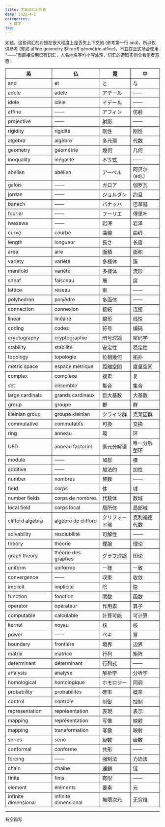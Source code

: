 ```yaml
---
title: 生草词汇对照表
date: 2022-4-2
categories:
  - 数学
tag:
---
```


<style>
table {
  margin: 0 auto;
  display: inline;
} 
table th {
  border: 1px solid black;
  text-align: center;
}
table td { 
  border: 1px solid black; 
}
</style>

如题，这些词汇的对照在很大程度上是丢失上下文的 (参考第一行 and)，所以仅供参考 (譬如 affine geometry $\lrarr$ géométrie affine)，不宜在正式场合使用. “——”表直接沿用已有词汇，人名地名等均小写处理，词汇的选取实则全看笔者意愿.

 英 | 仏 | 霓 | 中 
-- | -- | -- | -- 
and | et | と | 与
adele | adèle | アデール | ——
idele | idèle | イデール | ——
affine | —— | アフィン | 仿射
projective | —— | 射影 | ——
rigidity | rigidité | 剛性 | 刚性
algebra | algèbre | 多元環 | 代数
geometry | géométrie | 幾何 | 几何
inequality | inégalité | 不等式 | ——
abelian | abélien | アーベル | 阿贝尔 (adj.)
galois | —— | ガロア | 伽罗瓦
jordan | —— | ジョルダン | 约旦
banach | —— | バナッハ | 巴拿赫
fourier | —— | フーリエ | 傅里叶
iwasawa | —— |  岩澤 | 岩泽
curve | courbe | 曲線 | 曲线
length | longueur | 長さ | 长度
area | aire | 面積 | 面积
variety | variété | 多様体 | 簇
manifold | variété | 多様体 | 流形
sheaf | faisceau | 層 | 层
lattice| réseau | 束 | ——
polyhedron | polyèdre | 多面体 | ——
connection | connexion | 接続 | 连接
linear | linéaire | 線形 | 线性
coding | codes | 符号 | 编码
cryptography | cryptographie | 暗号理論 | 密码学
stability | stabilité | 安定性 | 稳定性
topology| topologie | 位相幾何 | 拓扑
metric space | espace métrique | 距離空間 | 度量空间
complex | complexe | 複素 | 复
set | ensemble | 集合 | 集合
large cardinals | grands cardinaux | 巨大基数 | 大基数
group | groupe | 群 | 群
kleinian group | groupe kleinian | クライン群 | 克莱因群
commutative | commutatifs | 可換 | 交换
ring | anneau | 環 | 环
UFD | anneau factoriel | 素元分解環 | 唯一分解整环
module | —— | 加群 | 模
additive | —— | 加法的 | 加性
number | nombres | 整数 | ——
field | corps | 体 | 域
number fields | corps de nombres | 代数体 | 数域
local field | corps local | 局所体 | 局部域
clifford algebra | algèbre de clifford | クリフォード環 | 克利福德代数
solvability | résolubilité | 可解性 | ——
theory | théorie | 理論 | 理论
graph theory | théorie des graphes | グラフ理論 | 图论
uniform | uniforme | 一様 | 一致
convergence | —— | 収束 | 收敛
implicit | implicite | 陰 | 隐
function | fonction | 関数 | 函数
operator | opérateur | 作用素 | 算子
computable | calculable | 計算可能 | 可计算
kernel | noyau | 核 | 核
power | —— | ベキ | 幂
boundary | frontière | 境界 | 边界
matrix | matrice | 行列 | 矩阵
determinant | déterminant | 行列式 | ——
analysis | analyse | 解析学 | 分析学
homological | homologique | ホモロジー | 同调
probability | probabilités | 確率 | 概率
control | contrôle | 制御 | 控制
representation | représentation | 表現 | 表示
mapping | représentation | 写像 | 映射
mapping | transformation | 写像 | 映射
series | série | 級数 | 级数
conformal | conforme | 共形 | ——
forcing | —— | 强制法 | 力迫法
chain | chaîne | 連鎖 | 链
finite | finis | 有限 | ——
element | éléments | 要素 | 元
infinite dimensional | infinite dimensional | 無限次元 | 无穷维

---

有空再写.